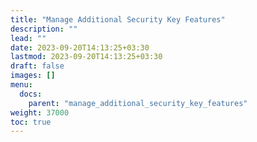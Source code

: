 ```yaml
---
title: "Manage Additional Security Key Features"
description: ""
lead: ""
date: 2023-09-20T14:13:25+03:30
lastmod: 2023-09-20T14:13:25+03:30
draft: false
images: []
menu:
  docs:
    parent: "manage_additional_security_key_features"
weight: 37000
toc: true
---
```

